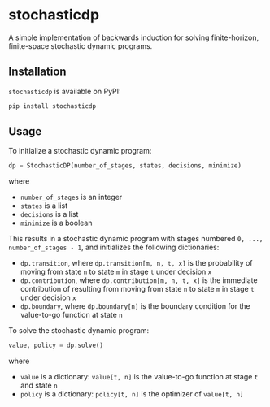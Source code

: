 # stochasticdp

A simple implementation of backwards induction for solving finite-horizon, finite-space stochastic dynamic programs.

## Installation

`stochasticdp` is available on PyPI:

```bash
pip install stochasticdp
```

## Usage

To initialize a stochastic dynamic program:

```python
dp = StochasticDP(number_of_stages, states, decisions, minimize)
```

where

* `number_of_stages` is an integer
* `states` is a list
* `decisions` is a list
* `minimize` is a boolean

This results in a stochastic dynamic program with stages numbered `0, ..., number_of_stages - 1`, and initializes the following dictionaries:

* `dp.transition`, where `dp.transition[m, n, t, x]` is the probability of moving from state `n` to state `m` in stage `t` under decision `x`
* `dp.contribution`, where `dp.contribution[m, n, t, x]` is the immediate contribution of resulting from moving from state `n` to state `m` in stage `t` under decision `x`
* `dp.boundary`, where `dp.boundary[n]` is the boundary condition for the value-to-go function at state `n`

To solve the stochastic dynamic program:

```python
value, policy = dp.solve()
```

where

* `value` is a dictionary: `value[t, n]` is the value-to-go function at stage `t` and state `n`
* `policy` is a dictionary: `policy[t, n]` is the optimizer of `value[t, n]`
